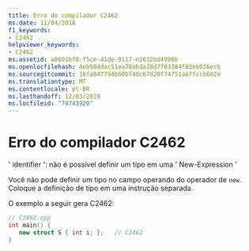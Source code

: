 ```yaml
---
title: Erro do compilador C2462
ms.date: 11/04/2016
f1_keywords:
- C2462
helpviewer_keywords:
- C2462
ms.assetid: a8601bf8-f5ce-41de-9117-e2632bd4996b
ms.openlocfilehash: 4eb50ddac51ea78ab3a28d7703384f02eb026ecb
ms.sourcegitcommit: 16fa847794b60bf40c67d20f74751a67fccb602e
ms.translationtype: MT
ms.contentlocale: pt-BR
ms.lasthandoff: 12/03/2019
ms.locfileid: "74743920"
---
```

# <a name="compiler-error-c2462"></a>Erro do compilador C2462

' identifier ': não é possível definir um tipo em uma ' New-Expression '

Você não pode definir um tipo no campo operando do operador de `new`. Coloque a definição de tipo em uma instrução separada.

O exemplo a seguir gera C2462:

```cpp
// C2462.cpp
int main() {
   new struct S { int i; };   // C2462
}
```
